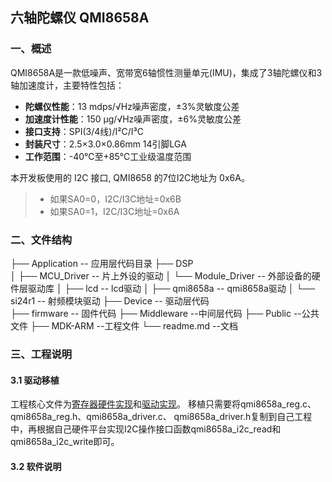 ## 六轴陀螺仪 QMI8658A
### 一、概述
QMI8658A是一款低噪声、宽带宽6轴惯性测量单元(IMU)，集成了3轴陀螺仪和3轴加速度计，主要特性包括：
- **陀螺仪性能**：13 mdps/√Hz噪声密度，±3%灵敏度公差
- **加速度计性能**：150 μg/√Hz噪声密度，±6%灵敏度公差
- **接口支持**：SPI(3/4线)/I²C/I³C
- **封装尺寸**：2.5×3.0×0.86mm 14引脚LGA
- **工作范围**：-40℃至+85℃工业级温度范围
  
本开发板使用的 I2C 接口, QMI8658 的7位I2C地址为 0x6A。
>- 如果SA0=0，I2C/I3C地址=0x6B
>- 如果SA0=1，I2C/I3C地址=0x6A

### 二、文件结构

├── Application            -- 应用层代码目录
├── DSP                      
│   ├── MCU_Driver         -- 片上外设的驱动
│   └── Module_Driver         -- 外部设备的硬件层驱动库 
│       ├── lcd               -- lcd驱动
│       ├── qmi8658a          -- qmi8658a驱动
│       └── si24r1            -- 射频模块驱动 
├── Device                  -- 驱动层代码          
├── firmware                   -- 固件代码
├── Middleware              --中间层代码
├── Public                     --公共文件
├── MDK-ARM                    --工程文件
└── readme.md                  --文档

### 三、工程说明   

#### 3.1 驱动移植
工程核心文件为[寄存器硬件实现](BSP/Module_Driver/QMI8658A/qmi8658a_reg.c)和[驱动实现](BSP/Module_Driver/QMI8658A/qmi8658a_driver.c)。
移植只需要将qmi8658a_reg.c、qmi8658a_reg.h、qmi8658a_driver.c、
qmi8658a_driver.h复制到自己工程中，再根据自己硬件平台实现I2C操作接口函数qmi8658a_i2c_read和qmi8658a_i2c_write即可。
#### 3.2 软件说明

